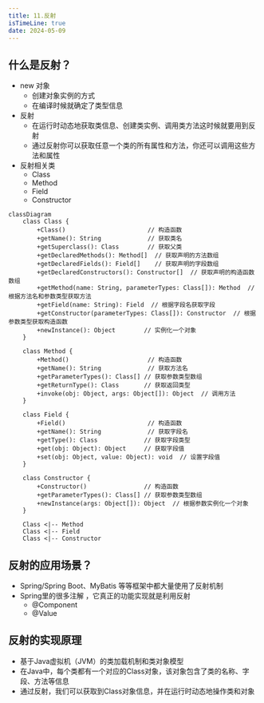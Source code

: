 ```yaml
---
title: 11.反射
isTimeLine: true
date: 2024-05-09
---
```


## 什么是反射？

- new  对象
  - 创建对象实例的方式
  - 在编译时候就确定了类型信息
- 反射
  - 在运行时动态地获取类信息、创建类实例、调用类方法这时候就要用到反射
  - 通过反射你可以获取任意一个类的所有属性和方法，你还可以调用这些方法和属性
- 反射相关类
  - Class
  - Method
  - Field
  - Constructor

```mermaid
classDiagram
    class Class {
        +Class()                       // 构造函数
        +getName(): String             // 获取类名
        +getSuperclass(): Class        // 获取父类
        +getDeclaredMethods(): Method[]  // 获取声明的方法数组
        +getDeclaredFields(): Field[]    // 获取声明的字段数组
        +getDeclaredConstructors(): Constructor[]  // 获取声明的构造函数数组
        +getMethod(name: String, parameterTypes: Class[]): Method  // 根据方法名和参数类型获取方法
        +getField(name: String): Field  // 根据字段名获取字段
        +getConstructor(parameterTypes: Class[]): Constructor  // 根据参数类型获取构造函数
        +newInstance(): Object        // 实例化一个对象
    }

    class Method {
        +Method()                      // 构造函数
        +getName(): String             // 获取方法名
        +getParameterTypes(): Class[] // 获取参数类型数组
        +getReturnType(): Class       // 获取返回类型
        +invoke(obj: Object, args: Object[]): Object  // 调用方法
    }

    class Field {
        +Field()                       // 构造函数
        +getName(): String             // 获取字段名
        +getType(): Class             // 获取字段类型
        +get(obj: Object): Object     // 获取字段值
        +set(obj: Object, value: Object): void  // 设置字段值
    }

    class Constructor {
        +Constructor()                // 构造函数
        +getParameterTypes(): Class[] // 获取参数类型数组
        +newInstance(args: Object[]): Object  // 根据参数实例化一个对象
    }

    Class <|-- Method
    Class <|-- Field
    Class <|-- Constructor

```

## 反射的应用场景？

- Spring/Spring Boot、MyBatis 等等框架中都大量使用了反射机制
- Spring里的很多注解 ，它真正的功能实现就是利用反射
  - @Component
  - @Value

## 反射的实现原理

- 基于Java虚拟机（JVM）的类加载机制和类对象模型
- 在Java中，每个类都有一个对应的Class对象，该对象包含了类的名称、字段、方法等信息
- 通过反射，我们可以获取到Class对象信息，并在运行时动态地操作类和对象
